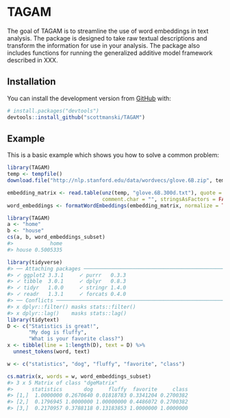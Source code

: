 
<!-- README.md is generated from README.Rmd. Please edit that file -->

# TAGAM

<!-- badges: start -->

<!-- badges: end -->

The goal of TAGAM is to streamline the use of word embeddings in text
analysis. The package is designed to take raw textual descriptions and
transform the information for use in your analysis. The package also
includes functions for running the generalized additive model framework
described in XXX.

## Installation

You can install the development version from
[GitHub](https://github.com/) with:

``` r
# install.packages("devtools")
devtools::install_github("scottmanski/TAGAM")
```

## Example

This is a basic example which shows you how to solve a common problem:

``` r
library(TAGAM)
temp <- tempfile()
download.file("http://nlp.stanford.edu/data/wordvecs/glove.6B.zip", temp)

embedding_matrix <- read.table(unz(temp, "glove.6B.300d.txt"), quote = "",
                               comment.char = "", stringsAsFactors = FALSE)
word_embeddings <- formatWordEmbeddings(embedding_matrix, normalize = TRUE)
```

``` r
library(TAGAM)
a <- "home"
b <- "house"
cs(a, b, word_embeddings_subset)
#>            home
#> house 0.5005335
```

``` r
library(tidyverse)
#> ── Attaching packages ─────────────────────────────────────────────────────────────────────────────────────────────────────────────────────────────────────────────────────────────────────────────────────────────────────────────────────────────────────────────────────────────────────────────────────────────────────────────────────────────────────────────────────────────────────────────────────────────────────────────────────────────────────────────────────────────────────────────────────────────────────────────────────────────────────────────────────────────────────────────────────────────────────────────────────────────────────────────────────────────────────────────────────────────────────────────────────────────────────────────────────────────────────────────────────────────────────────────────────────────────────────────────────────────────────────────────────────────────────────────────────────────────────────────────────────────────────────────────────────────── tidyverse 1.3.0 ──
#> ✓ ggplot2 3.3.1     ✓ purrr   0.3.3
#> ✓ tibble  3.0.1     ✓ dplyr   0.8.3
#> ✓ tidyr   1.0.0     ✓ stringr 1.4.0
#> ✓ readr   1.3.1     ✓ forcats 0.4.0
#> ── Conflicts ────────────────────────────────────────────────────────────────────────────────────────────────────────────────────────────────────────────────────────────────────────────────────────────────────────────────────────────────────────────────────────────────────────────────────────────────────────────────────────────────────────────────────────────────────────────────────────────────────────────────────────────────────────────────────────────────────────────────────────────────────────────────────────────────────────────────────────────────────────────────────────────────────────────────────────────────────────────────────────────────────────────────────────────────────────────────────────────────────────────────────────────────────────────────────────────────────────────────────────────────────────────────────────────────────────────────────────────────────────────────────────────────────────────────────────────────────────────────────────────────── tidyverse_conflicts() ──
#> x dplyr::filter() masks stats::filter()
#> x dplyr::lag()    masks stats::lag()
library(tidytext)
D <- c("Statistics is great!",
       "My dog is fluffy",
       "What is your favorite class?")
x <- tibble(line = 1:length(D), text = D) %>%
  unnest_tokens(word, text)

w <- c("statistics", "dog", "fluffy", "favorite", "class")

cs.matrix(x, words = w, word_embeddings_subset)
#> 3 x 5 Matrix of class "dgeMatrix"
#>      statistics       dog     fluffy  favorite     class
#> [1,]  1.0000000 0.2670640 0.01818783 0.3341204 0.2700382
#> [2,]  0.1796945 1.0000000 1.00000000 0.4486072 0.2700382
#> [3,]  0.2170957 0.3788118 0.13183853 1.0000000 1.0000000
```
